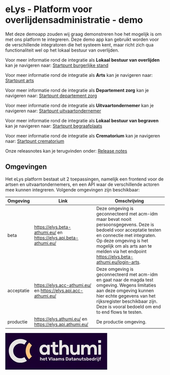 # eLys - Platform voor overlijdensadministratie - demo
Met deze demoapp zouden wij graag demonstreren hoe het mogelijk is om met ons platform te integreren.
Deze demo app kan gebruikt worden voor de verschillende integratoren die het systeem kent, maar richt zich qua functionaliteit wel op het lokaal bestuur van overlijden. 

Voor meer informatie rond de integratie als **Lokaal bestuur van overlijden** kan je navigeren naar: [Startpunt burgerlijke stand](burgerlijke-stand/doc/README.md)

Voor meer informatie rond de integratie als **Arts** kan je navigeren naar: [Startpunt arts](vaststelling/doc/README.md)

Voor meer informatie rond de integratie als **Departement zorg** kan je navigeren naar: [Startpunt departement zorg](departementzorg/doc/README.md)

Voor meer informatie rond de integratie als **Uitvaartondernemer** kan je navigeren naar: [Startpunt uitvaartondernemer](uitvaart/doc/README.md)

Voor meer informatie rond de integratie als **Lokaal bestuur van begraven** kan je navigeren naar: [Startpunt begraafplaats](begraafplaats/doc/README.md)

Voor meer informatie rond de integratie als **Crematorium** kan je navigeren naar: [Startpunt crematorium](crematorium/doc/README.md)

Onze releasnotes kan je terugvinden onder: [Release notes](algemeen/release-notes/realease-notes.md)

## Omgevingen

Het eLys platform bestaat uit 2 toepassingen, namelijk een frontend voor de artsen en uitvaartondernemers, en een API waar de verschillende actoren mee kunnen integreren.
Volgende omgevingen zijn beschikbaar:

| Omgeving | Link                                                           | Omschrijving                                                                                                                                                                                                                                                                                            |
|----------|----------------------------------------------------------------|---------------------------------------------------------------------------------------------------------------------------------------------------------------------------------------------------------------------------------------------------------------------------------------------------------|
| beta | https://elys.beta-athumi.eu/ en https://elys.api.beta-athumi.eu/ | Deze omgeving is geconnecteerd met acm-idm maar bevat nooit persoonsgegevens. Deze is bedoeld voor acceptatie testen en connectie met integraten. Op deze omgeving is het mogelijk om als arts aan te melden via het endpoint https://elys.beta-athumi.eu/login-arts.                                  |
| acceptatie | https://elys.acc-athumi.eu/ en https://elys.api.acc-athumi.eu/ | Deze omgeving is geconnecteerd met acm-idm en gaat naar de magda test omgeving. Wegens limitaties aan deze omgeving kunnen hier echte gegevens van het rijksregister beschikbaar zijn. Deze is vooral bedoeld om end to end flows te testen.                                                              |
| productie | https://elys.athumi.eu/ en https://elys.api.athumi.eu/ | De productie omgeving.                                                                                                                                                                                                                                                                                  |


![screenshot](static/athumi.jpg)
